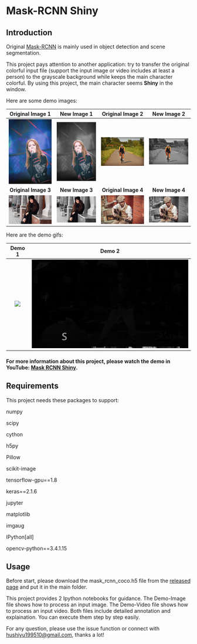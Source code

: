 # Mask-RCNN Shiny

## Introduction

Original [Mask-RCNN](https://github.com/matterport/Mask_RCNN) is mainly used in object detection and scene segmentation. 

This project pays attention to another application: try to transfer the original colorful input file (support the input image or video includes at least a person) to the grayscale background while keeps the main character colorful. By using this project, the main character seems **Shiny** in the window. 

Here are some demo images:

|**Original Image 1**|**New Image 1**|**Original Image 2**|**New Image 2**|
| :--: | :--: | :--: | :--: |
|![](demo/14.jpg)|![](demo/14N.jpg)|![](demo/1.jpg)|![](demo/1N.jpg)|
|**Original Image 3**|**New Image 3**|**Original Image 4**|**New Image 4**|
|![](demo/2.jpg)|![](demo/2N.jpg)|![](demo/3.jpg)|![](demo/3N.jpg)|

Here are the demo gifs:

|**Demo 1**|**Demo 2**|
| :--: | :--: |
|![](demo/fujing.gif)|![](demo/nikki.gif)|

#### For more information about this project, please watch the demo in YouTube: [Mask RCNN Shiny](https://www.youtube.com/watch?v=fRfFCMzEizo).

## Requirements

This project needs these packages to support:

numpy

scipy

cython

h5py

Pillow

scikit-image

tensorflow-gpu==1.8

keras==2.1.6

jupyter

matplotlib

imgaug

IPython[all]

opencv-python==3.4.1.15

## Usage

Before start, please download the mask_rcnn_coco.h5 file from the [released page](https://github.com/matterport/Mask_RCNN/releases) and put it in the main folder.

This project provides 2 Ipython notebooks for guidance. The Demo-Image file shows how to process an input image. The Demo-Video file shows how to process an input video. Both files include detailed annotation and explaination. You can execute them step by step easily.

For any question, please use the issue function or connect with hushiyu199510@gmail.com, thanks a lot!
